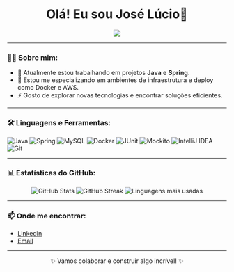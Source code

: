 <h1 align="center">Olá! Eu sou José Lúcio👋</h1>

<p align="center">
  <img src="https://readme-typing-svg.demolab.com?font=Fira+Code&size=20&pause=1000&color=F75C7E&center=true&vCenter=true&width=435&lines=Desenvolvedor+Java;Entusiasta+de+Spring+e+Microservices;Estudante+de+Angular;Sempre+aprendendo+algo+novo!">
</p>

---

### 👨‍💻 Sobre mim:
- 💼 Atualmente estou trabalhando em projetos **Java** e **Spring**.
- 🌱 Estou me especializando em ambientes de infraestrutura e deploy como Docker e AWS.
- ⚡️ Gosto de explorar novas tecnologias e encontrar soluções eficientes.

---

### 🛠️ Linguagens e Ferramentas:
<div>
  <img src="https://img.shields.io/badge/Java-ED8B00?style=for-the-badge&logo=java&logoColor=white" alt="Java"/>
  <img src="https://img.shields.io/badge/Spring-6DB33F?style=for-the-badge&logo=spring&logoColor=white" alt="Spring"/>
  <img src="https://img.shields.io/badge/MySQL-4479A1?style=for-the-badge&logo=mysql&logoColor=white" alt="MySQL"/>
  <img src="https://img.shields.io/badge/Docker-2496ED?style=for-the-badge&logo=docker&logoColor=white" alt="Docker"/>
  <img src="https://img.shields.io/badge/JUnit-25A162?style=for-the-badge&logo=junit5&logoColor=white" alt="JUnit"/>
  <img src="https://img.shields.io/badge/Mockito-FFB86C?style=for-the-badge&logo=mockito&logoColor=white" alt="Mockito"/>
  <img src="https://img.shields.io/badge/IntelliJ_IDEA-000000?style=for-the-badge&logo=intellij-idea&logoColor=white" alt="IntelliJ IDEA"/>
  <img src="https://img.shields.io/badge/Git-F05032?style=for-the-badge&logo=git&logoColor=white" alt="Git"/>
</div>

---

### 📊 Estatísticas do GitHub:
<div align="center">
  <img src="https://github-readme-stats.vercel.app/api?username=SEU_USUARIO&show_icons=true&theme=tokyonight" alt="GitHub Stats"/>
  <img src="https://github-readme-streak-stats.herokuapp.com/?user=SEU_USUARIO&theme=tokyonight" alt="GitHub Streak"/>
  <img src="https://github-readme-stats.vercel.app/api/top-langs/?username=SEU_USUARIO&layout=compact&theme=tokyonight" alt="Linguagens mais usadas"/>
</div>

---

### 📫 Onde me encontrar:
- [LinkedIn](https://linkedin.com/in/jluciojunior)
- [Email](mailto:jlucioosjunior@gmail.com)

---

<p align="center">✨ Vamos colaborar e construir algo incrível! ✨</p>
